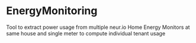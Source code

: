 # EnergyMonitoring
Tool to extract power usage from multiple neur.io Home Energy Monitors  at same house and single meter to compute individual tenant usage
